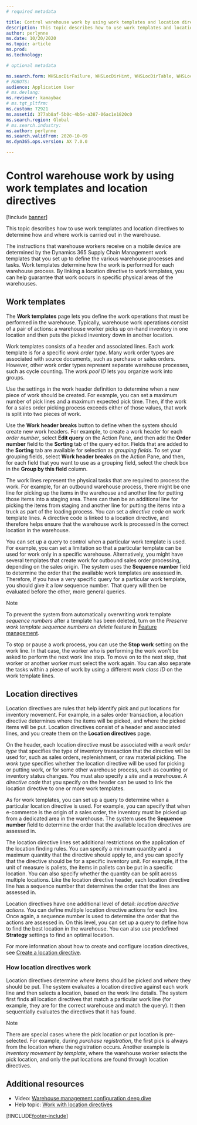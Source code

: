 ```yaml
---
# required metadata

title: Control warehouse work by using work templates and location directives
description: This topic describes how to use work templates and location directives to determine how and where work is carried out in the warehouse.
author: perlynne
ms.date: 10/20/2020
ms.topic: article
ms.prod: 
ms.technology: 

# optional metadata

ms.search.form: WHSLocDirFailure, WHSLocDirHint, WHSLocDirTable, WHSLocDirTableUOM, WHSRFMenuItem, WHSWork, WHSWorkClass, WHSWorkPool, WHSWorkTemplateTable
# ROBOTS: 
audience: Application User
# ms.devlang: 
ms.reviewer: kamaybac
# ms.tgt_pltfrm: 
ms.custom: 72921
ms.assetid: 377ab8af-5b0c-4b5e-a387-06ac1e1820c0
ms.search.region: Global
# ms.search.industry: 
ms.author: perlynne
ms.search.validFrom: 2020-10-09
ms.dyn365.ops.version: AX 7.0.0

---
```


# Control warehouse work by using work templates and location directives

[!include [banner](../includes/banner.md)]

This topic describes how to use work templates and location directives to determine how and where work is carried out in the warehouse.

The instructions that warehouse workers receive on a mobile device are determined by the Dynamics 365 Supply Chain Management work templates that you set up to define the various warehouse processes and tasks. Work templates determine how the work is performed for each warehouse process. By linking a location directive to work templates, you can help guarantee that work occurs in specific physical areas of the warehouses.

## Work templates

The **Work templates** page lets you define the work operations that must be performed in the warehouse. Typically, warehouse work operations consist of a pair of actions: a warehouse worker picks up on-hand inventory in one location and then puts the picked inventory down in another location. 

Work templates consists of a header and associated lines. Each work template is for a specific *work order type*. Many work order types are associated with source documents, such as purchase or sales orders. However, other work order types represent separate warehouse processes, such as cycle counting. The *work pool ID* lets you organize work into groups. 

Use the settings in the work header definition to determine when a new piece of work should be created. For example, you can set a maximum number of pick lines and a maximum expected pick time. Then, if the work for a sales order picking process exceeds either of those values, that work is split into two pieces of work.

Use the **Work header breaks** button to define when the system should create new work headers. For example, to create a work header for each _order number_, select **Edit query** on the Action Pane, and then add the **Order number** field to the **Sorting** tab of the query editor. Fields that are added to the **Sorting** tab are available for selection as *grouping fields*. To set your grouping fields, select **Work header breaks** on the Action Pane, and then, for each field that you want to use as a grouping field, select the check box in the **Group by this field** column.

The work lines represent the physical tasks that are required to process the work. For example, for an outbound warehouse process, there might be one line for picking up the items in the warehouse and another line for putting those items into a staging area. There can then be an additional line for picking the items from staging and another line for putting the items into a truck as part of the loading process. You can set a *directive code* on work template lines. A directive code is linked to a location directive, and therefore helps ensure that the warehouse work is processed in the correct location in the warehouse.

You can set up a query to control when a particular work template is used. For example, you can set a limitation so that a particular template can be used for work only in a specific warehouse. Alternatively, you might have several templates that create work for outbound sales order processing, depending on the sales origin. The system uses the **Sequence number** field to determine the order that the available work templates are assessed in. Therefore, if you have a very specific query for a particular work template, you should give it a low sequence number. That query will then be evaluated before the other, more general queries.

> [!NOTE]
> To prevent the system from automatically overwriting work template *sequence numbers* after a template has been deleted, turn on the *Preserve work template sequence numbers on delete* feature in [Feature management](../../fin-ops-core/fin-ops/get-started/feature-management/feature-management-overview.md).

To stop or pause a work process, you can use the **Stop work** setting on the work line. In that case, the worker who is performing the work won't be asked to perform the next work line step. To move on to the next step, that worker or another worker must select the work again. You can also separate the tasks within a piece of work by using a different *work class ID* on the work template lines.

## Location directives

Location directives are rules that help identify pick and put locations for inventory movement. For example, in a sales order transaction, a location directive determines where the items will be picked, and where the picked items will be put. Location directives consist of a header and associated lines, and you create them on the **Location directives** page.

On the header, each location directive must be associated with a *work order type* that specifies the type of inventory transaction that the directive will be used for, such as sales orders, replenishment, or raw material picking. The *work type* specifies whether the location directive will be used for picking or putting work, or for some other warehouse process, such as counting or inventory status changes. You must also specify a *site* and a *warehouse*. A *directive code* that you specify on the header can be used to link the location directive to one or more work templates. 

As for work templates, you can set up a query to determine when a particular location directive is used. For example, you can specify that when e-commerce is the origin of a sales order, the inventory must be picked up from a dedicated area in the warehouse. The system uses the **Sequence number** field to determine the order that the available location directives are assessed in.

The location directive lines set additional restrictions on the application of the location finding rules. You can specify a minimum quantity and a maximum quantity that the directive should apply to, and you can specify that the directive should be for a specific inventory unit. For example, if the unit of measure is pallets, the items in pallets can be put in a specific location. You can also specify whether the quantity can be split across multiple locations. Like the location directive header, each location directive line has a sequence number that determines the order that the lines are assessed in.

Location directives have one additional level of detail: *location directive actions*. You can define multiple location directive actions for each line. Once again, a sequence number is used to determine the order that the actions are assessed in. On this level, you can set up a query to define how to find the best location in the warehouse. You can also use predefined **Strategy** settings to find an optimal location.

For more information about how to create and configure location directives, see [Create a location directive](create-location-directive.md).

### How location directives work

Location directives determine *where* items should be picked and *where* they should be put. The system evaluates a location directive against each work line and then selects a location, based on the work line details. The system first finds all location directives that match a particular work line (for example, they are for the correct warehouse and match the query). It then sequentially evaluates the directives that it has found.

> [!NOTE]
> There are special cases where the pick location or put location is pre-selected. For example, during _purchase registration_, the first pick is always from the location where the registration occurs. Another example is *inventory movement by template*, where the warehouse worker selects the pick location, and only the put locations are found through location directives.

## Additional resources

- Video: [Warehouse management configuration deep dive](https://community.dynamics.com/365/b/techtalks/posts/warehouse-management-configuration-deep-dive-october-14-2020)
- Help topic: [Work with location directives](create-location-directive.md)


[!INCLUDE[footer-include](../../includes/footer-banner.md)]
